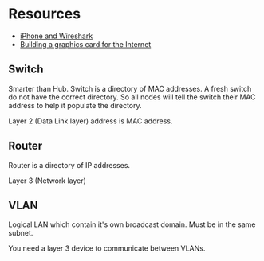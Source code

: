 # Resources

* [iPhone and Wireshark](http://stackoverflow.com/questions/1598407/iphone-and-wireshark)
* [Building a graphics card for the Internet](https://imgix.exposure.co/building-a-graphics-card-for-the-internet)

## Switch

Smarter than Hub. Switch is a directory of MAC addresses.
A fresh switch do not have the correct directory. So all nodes will tell the switch their MAC address to help it populate the directory.

Layer 2 (Data Link layer) address is MAC address.


## Router

Router is a directory of IP addresses.

Layer 3 (Network layer)

## VLAN

Logical LAN which contain it's own broadcast domain.
Must be in the same subnet.

You need a layer 3 device to communicate between VLANs.